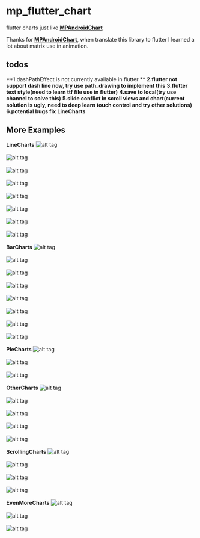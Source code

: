 # mp_flutter_chart

flutter charts just like [**MPAndroidChart**](https://github.com/PhilJay/MPAndroidChart)

Thanks for [**MPAndroidChart**](https://github.com/PhilJay/MPAndroidChart), when translate this library to flutter I learned a lot about matrix use in animation.

## todos
**1.dashPathEffect is not currently available in flutter **
**2.flutter not support dash line now, try use path_drawing to implement this**
**3.flutter text style(need to learn ttf file use in flutter)**
**4.save to local(try use channel to solve this)**
**5.slide conflict in scroll views and chart(current solution is ugly, need to deep learn touch control and try other solutions)**
**6.potential bugs fix**
**LineCharts**

## More Examples
**LineCharts**
![alt tag](./img/line_charts/basic.png)
<br/><br/>
![alt tag](./img/line_charts/multiple.png)
<br/><br/>
![alt tag](./img/line_charts/dual_axis.png)
<br/><br/>
![alt tag](./img/line_charts/invert_axis.png)
<br/><br/>
![alt tag](./img/line_charts/cubic.png)
<br/><br/>
![alt tag](./img/line_charts/colorful.png)
<br/><br/>
![alt tag](./img/line_charts/performance.png)
<br/><br/>
![alt tag](./img/line_charts/filled.png)
<br/><br/>
**BarCharts**
![alt tag](./img/bar_charts/basic.png)
<br/><br/>
![alt tag](./img/bar_charts/basic2.png)
<br/><br/>
![alt tag](./img/bar_charts/multiple.png)
<br/><br/>
![alt tag](./img/bar_charts/horizontal.png)
<br/><br/>
![alt tag](./img/bar_charts/stacked.png)
<br/><br/>
![alt tag](./img/bar_charts/negative.png)
<br/><br/>
![alt tag](./img/bar_charts/stacked2.png)
<br/><br/>
![alt tag](./img/bar_charts/sine.png)
<br/><br/>
**PieCharts**
![alt tag](./img/pie_charts/basic.png)
<br/><br/>
![alt tag](./img/pie_charts/value_lines.png)
<br/><br/>
![alt tag](./img/pie_charts/half_pie.png)
<br/><br/>
**OtherCharts**
![alt tag](./img/other_charts/combined.png)
<br/><br/>
![alt tag](./img/other_charts/scatter.png)
<br/><br/>
![alt tag](./img/other_charts/bubble.png)
<br/><br/>
![alt tag](./img/other_charts/candle.png)
<br/><br/>
![alt tag](./img/other_charts/basic.png)
<br/><br/>
**ScrollingCharts**
![alt tag](./img/scrolling_charts/basic.png)
<br/><br/>
![alt tag](./img/scrolling_charts/.png)
<br/><br/>
![alt tag](./img/scrolling_charts/basic.png)
<br/><br/>
![alt tag](./img/scrolling_charts/basic.png)
<br/><br/>
**EvenMoreCharts**
![alt tag](./img/even_more_charts/basic.png)
<br/><br/>
![alt tag](./img/even_more_charts/basic.png)
<br/><br/>
![alt tag](./img/even_more_charts/basic.png)
<br/><br/>